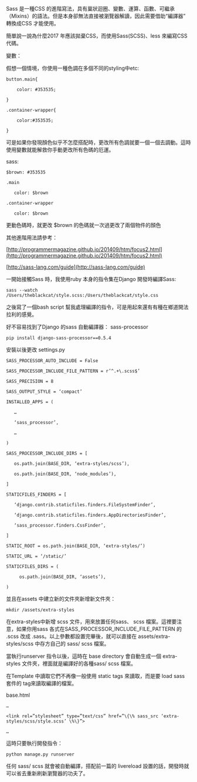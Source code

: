 
Sass 是一種CSS 的進階寫法，具有巢狀迴圈、變數、運算、函數、可繼承（Mixins）的語法。但是本身卻無法直接被瀏覽器解讀，因此需要借助“編譯器” 轉換成CSS 才能使用。

簡單說一說為什麼2017 年應該拋棄CSS，而使用Sass(SCSS)、less 來編寫CSS代碼。

變數：

假想一個情境，你使用一種色調在多個不同的styling中etc:

    button.main{

        color: #353535;

    }

    .container-wrapper{

        color:#353535;

    }

可是如果你發現顏色似乎不怎麼搭配時，更改所有色調就要一個一個去調動。這時使用變數就能解救你手動更改所有色碼的厄運。

sass:

    $brown: #353535

    .main

       color: $brown

    .container-wrapper

       color: $brown

更動色碼時，就更改 $brown 的色碼就一次過更改了兩個物件的顏色

其他進階用法請參考：

[http://programmermagazine.github.io/201409/htm/focus2.html](http://programmermagazine.github.io/201409/htm/focus2.html)

[http://sass-lang.com/guide](http://sass-lang.com/guide)

一開始接觸Sass 時，我使用ruby 本身的指令集在Django 開發時編譯Sass:

    sass --watch /Users/theblackcat/style.scss:/Users/theblackcat/style.css

之後寫了一個bash script 幫我處理編譯的指令，可是用起來還有有種在鄉道開法拉利的感覺。

好不容易找到了Django 的sass 自動編譯器： sass-processor

    pip install django-sass-processor==0.5.4

安裝以後更改 settings.py

    SASS_PROCESSOR_AUTO_INCLUDE = False

    SASS_PROCESSOR_INCLUDE_FILE_PATTERN = r’^.+\.scss$’

    SASS_PRECISION = 8

    SASS_OUTPUT_STYLE = ‘compact’

    INSTALLED_APPS = (

       …

       ‘sass_processor’,

       …

    )

    SASS_PROCESSOR_INCLUDE_DIRS = [

       os.path.join(BASE_DIR, ‘extra-styles/scss’),

       os.path.join(BASE_DIR, ‘node_modules’),

    ]

    STATICFILES_FINDERS = [

       ‘django.contrib.staticfiles.finders.FileSystemFinder’,

       ‘django.contrib.staticfiles.finders.AppDirectoriesFinder’,

       ‘sass_processor.finders.CssFinder’,

    ]

    STATIC_ROOT = os.path.join(BASE_DIR, ‘extra-styles/’)

    STATIC_URL = ‘/static/’

    STATICFILES_DIRS = (

         os.path.join(BASE_DIR, ‘assets’),

    )

並且在assets 中建立新的文件夾新增新文件夾：

    mkdir /assets/extra-styles

在extra-styles中新增 scss 文件，用來放置任何sass、 scss 檔案。這裡要注意，如果你用sass 各式在SASS_PROCESSOR_INCLUDE_FILE_PATTERN 的 .scss 改成 .sass。以上參數都設置完畢後，就可以直接在 assets/extra-styles/scss 中存方自己的 sass/ scss 檔案。

當執行runserver 指令以後，這時在 base directory 會自動生成一個 extra-styles 文件夾，裡面就是編譯好的各種sass/ scss 檔案。

在Template 中讀取它們不再像一般使用 static tags 來讀取，而是要 load sass 套件的 tag來讀取編譯的檔案。

base.html

    …

    <link rel=”stylesheet” type=”text/css” href=”\{\% sass_src ‘extra-styles/scss/style.scss’ \%\}”>

    …

這時只要執行開發指令：

    python manage.py runserver

任何 sass/ scss 就會被自動編譯，搭配前一篇的 livereload 設置的話，開發時就可以省去重新刷新瀏覽器的功夫了。
